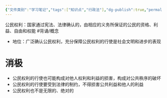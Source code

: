 ```yaml
---
{"文件类别":"学习笔记","tags":["知识点","行政法"],"dg-publish":true,"permalink":"/学习笔记studyup/行政法学/公民权利/","dgPassFrontmatter":true,"created":"2024-09-12T15:53:11.620+08:00","updated":"2024-12-05T14:01:10.865+08:00"}
---
```


公民权利：国家通过宪法、法律确认的，由相应的义务所保证的公民的资格、利益、自由和权能 #背诵/概念 
- 地位：广泛确认公民权利，充分保障公民权利的行使是社会文明和进步的表现
# 消极
- 公民权利的行使也可能构成对他人权利和利益的损害，构成对公共秩序的破坏
- 公民权利的行使要受到法律的制约，不得损害公共利益和他人的利益
- 公民权利也不是无限的、绝对的